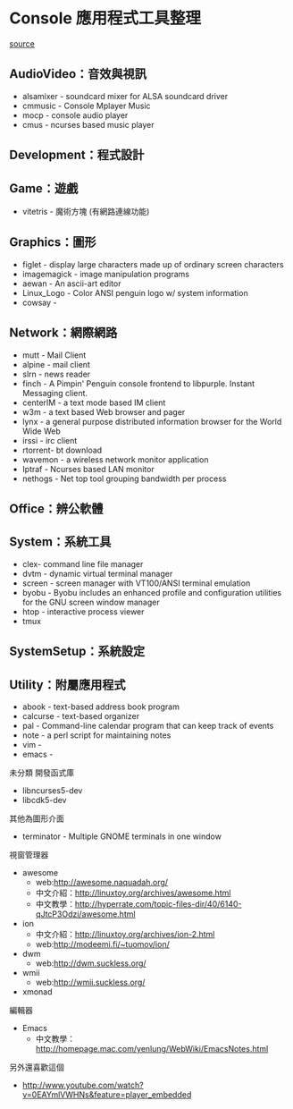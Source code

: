 # Console 應用程式工具整理

[source](http://hackingthursday.wikidot.com/consoleenterprise)

## AudioVideo：音效與視訊


* alsamixer - soundcard mixer for ALSA soundcard driver
* cmmusic - Console Mplayer Music
* mocp - console audio player
* cmus - ncurses based music player

## Development：程式設計


## Game：遊戲

* vitetris - 魔術方塊 (有網路連線功能)

## Graphics：圖形

* figlet - display large characters made up of ordinary screen characters
* imagemagick - image manipulation programs
* aewan - An ascii-art editor
* Linux_Logo - Color ANSI penguin logo w/ system information
* cowsay -


## Network：網際網路

* mutt - Mail Client
* alpine - mail client
* slrn - news reader
* finch - A Pimpin' Penguin console frontend to libpurple. Instant Messaging client.
* centerIM - a text mode based IM client
* w3m - a text based Web browser and pager
* lynx - a general purpose distributed information browser for the World Wide Web
* irssi - irc client
* rtorrent- bt download
* wavemon - a wireless network monitor application
* Iptraf - Ncurses based LAN monitor
* nethogs - Net top tool grouping bandwidth per process

## Office：辨公軟體


## System：系統工具

* clex- command line file manager
* dvtm - dynamic virtual terminal manager
* screen - screen manager with VT100/ANSI terminal emulation
* byobu - Byobu includes an enhanced profile and configuration utilities for the GNU screen window manager
* htop - interactive process viewer
* tmux

## SystemSetup：系統設定


## Utility：附屬應用程式

* abook - text-based address book program
* calcurse - text-based organizer
* pal - Command-line calendar program that can keep track of events
* note - a perl script for maintaining notes
* vim -
* emacs -

未分類
開發函式庫
* libncurses5-dev
* libcdk5-dev


其他為圖形介面
* terminator - Multiple GNOME terminals in one window

視窗管理器
- awesome
  - web:<http://awesome.naquadah.org/>
  - 中文介紹：<http://linuxtoy.org/archives/awesome.html>
  - 中文教學：<http://hyperrate.com/topic-files-dir/40/6140-qJtcP3Odzi/awesome.html>
- ion
  - 中文介紹：<http://linuxtoy.org/archives/ion-2.html>
  - web:<http://modeemi.fi/~tuomov/ion/>
- dwm
  - web:<http://dwm.suckless.org/>
- wmii
  - web:<http://wmii.suckless.org/>
- xmonad

編輯器
- Emacs
  - 中文教學：<http://homepage.mac.com/yenlung/WebWiki/EmacsNotes.html>

另外還喜歡這個
* <http://www.youtube.com/watch?v=0EAYmlVWHNs&feature=player_embedded>